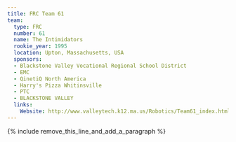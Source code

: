 ```yaml
---
title: FRC Team 61
team:
  type: FRC
  number: 61
  name: The Intimidators
  rookie_year: 1995
  location: Upton, Massachusetts, USA
  sponsors:
  - Blackstone Valley Vocational Regional School District
  - EMC
  - QinetiQ North America
  - Harry's Pizza Whitinsville
  - PTC
  - BLACKSTONE VALLEY
  links:
    Website: http://www.valleytech.k12.ma.us/Robotics/Team61_index.html
---
```


{% include remove_this_line_and_add_a_paragraph %}